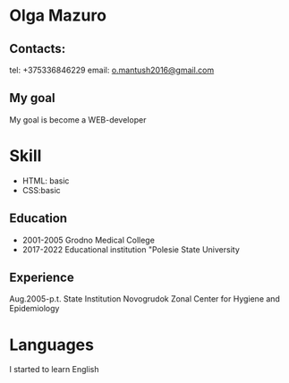 # Olga Mazuro  
## Contacts:
tel: +375336846229
email: o.mantush2016@gmail.com
## My goal
My goal is become a WEB-developer
# Skill
* HTML: basic
* CSS:basic
## Education
* 2001-2005 Grodno Medical College
* 2017-2022 Educational institution "Polesie State University
## Experience
Aug.2005-p.t. State Institution Novogrudok Zonal Center for Hygiene and Epidemiology
# Languages
I started to learn English
